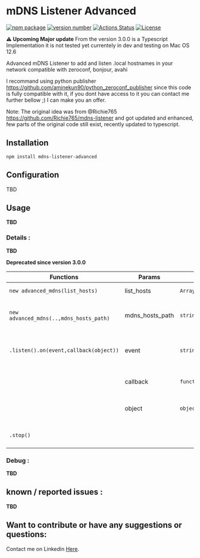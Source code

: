 # mDNS Listener Advanced 
[![npm package](https://img.shields.io/badge/npm%20i-mdns--listener--advanced-brightgreen)](https://www.npmjs.com/package/mdns-listener-advanced) [![version number](https://img.shields.io/npm/v/mdns-listener-advanced?color=green&label=version)](https://github.com/aminekun90/mdns_listener_advanced/releases) [![Actions Status](https://github.com/aminekun90/mdns_listener_advanced/workflows/Test/badge.svg)](https://github.com/aminekun90/mdns_listener_advanced/actions) [![License](https://img.shields.io/github/license/aminekun90/mdns_listener_advanced)](https://github.com/aminekun90/mdns_listener_advanced/blob/master/LICENSE)

**:warning: Upcoming Major update** From the version 3.0.0 is a Typescript Implementation it is not tested yet currentely in dev and testing on Mac OS 12.6

Advanced mDNS Listener to add and listen .local hostnames in your network compatible with zeroconf, bonjour, avahi

I recommand using python publisher https://github.com/aminekun90/python_zeroconf_publisher since this code is fully compatible with it, if you dont have access to it you can contact me further bellow ;) I can make you an offer.

Note: The original idea was from @Richie765 https://github.com/Richie765/mdns-listener and got updated and enhanced, few parts of the original code still exist, recently updated to typescript.

## Installation

`npm install mdns-listener-advanced`

## Configuration

TBD

## Usage

**TBD**
### Details :

**TBD**

**Deprecated since version 3.0.0**

| Functions                               | Params          | Type               | Description                                        |
| --------------------------------------- | --------------- | ------------------ | -------------------------------------------------- |
| `new advanced_mdns(list_hosts)`         | list_hosts      | `Array<string>`    | List of hostnames                                  |
| `new advanced_mdns(..,mdns_hosts_path)` | mdns_hosts_path | `string`           | Full path of your .mdns-hosts                      |
| `.listen().on(event,callback(object))`  | event           | `string`           | To catch a response event when set to `"response"` |
|                                         | callback        | `function(object)` | callback to do custome code                        |
|                                         | object          | `object`           | a received object i.e `{MyDevice1:{...}}`          |
| `.stop()`                               |                 |                    | to stop the event listener                         |

### Debug :

**TBD**

## known / reported issues :

**TBD**

## Want to contribute or have any suggestions or questions:

Contact me on Linkedin [Here](https://www.linkedin.com/in/amine-bouzahar/).
